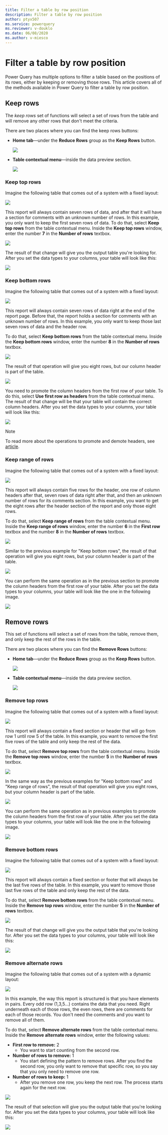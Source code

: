 ```yaml
---
title: Filter a table by row position
description: Filter a table by row position
author: ptyx507
ms.service: powerquery
ms.reviewer: v-douklo
ms.date: 06/08/2020
ms.author: v-miesco
---
```


# Filter a table by row position

Power Query has multiple options to filter a table based on the positions of its rows, either by keeping or removing those rows. This article covers all of the methods available in Power Query to filter a table by row position.

## Keep rows

The *keep rows* set of functions will select a set of rows from the table and will remove any other rows that don't meet the criteria.

There are two places where you can find the keep rows buttons:

- **Home tab**&mdash;under the **Reduce Rows** group as the **Keep Rows** button.

   ![](images/me-filter-row-position-keep-rows-home-tab.png)

- **Table contextual menu**&mdash;inside the data preview section. 

   ![](images/me-filter-row-position-keep-rows-contextual-menu.png)

### Keep top rows

Imagine the following table that comes out of a system with a fixed layout:

![](images/me-filter-row-position-keep-top-rows-start.png)

This report will always contain seven rows of data, and after that it will have a section for comments with an unknown number of rows. In this example, you only want to keep the first seven rows of data. To do that, select **Keep top rows** from the table contextual menu. Inside the **Keep top rows** window, enter the number **7** in the **Number of rows** textbox.

![](images/me-filter-row-position-keep-top-rows-window.png)

The result of that change will give you the output table you're looking for. After you set the data types to your columns, your table will look like this:

![](images/me-filter-row-position-keep-rows-final.png)

### Keep bottom rows

Imagine the following table that comes out of a system with a fixed layout:

![](images/me-filter-row-position-keep-bottom-rows-start.png)

This report will always contain seven rows of data right at the end of the report page. Before that, the report holds a section for comments with an unknown number of rows. In this example, you only want to keep those last seven rows of data and the header row. 

To do that, select **Keep bottom rows** from the table contextual menu. Inside the **Keep bottom rows** window, enter the number **8** in the **Number of rows** textbox.

![](images/me-filter-row-position-keep-bottom-rows-window.png)

The result of that operation will give you eight rows, but our column header is part of the table. 

![](images/me-filter-row-position-keep-bottom-rows-non-promoted-headers.png)

You need to promote the column headers from the first row of your table. To do this, select **Use first row as headers** from the table contextual menu. The result of that change will be that your table will contain the correct column headers. After you set the data types to your columns, your table will look like this:

![](images/me-filter-row-position-keep-rows-final.png)

> [!Note]
> To read more about the operations to promote and demote headers, see [article](url).

### Keep range of rows

Imagine the following table that comes out of a system with a fixed layout:

![](images/me-filter-row-position-keep-range-rows-start.png)

This report will always contain five rows for the header, one row of column headers after that, seven rows of data right after that, and then an unknown number of rows for its comments section. In this example, you want to get the eight rows after the header section of the report and only those eight rows. 

To do that, select **Keep range of rows** from the table contextual menu. Inside the **Keep range of rows** window, enter the number **6** in the **First row** textbox and the number **8** in the **Number of rows** textbox.

![](images/me-filter-row-position-keep-range-rows-window.png)

Similar to the previous example for "Keep bottom rows", the result of that operation will give you eight rows, but your column header is part of the table.

![](images/me-filter-row-position-keep-bottom-rows-non-promoted-headers.png)

You can perform the same operation as in the previous section to promote the column headers from the first row of your table. After you set the data types to your columns, your table will look like the one in the following image.

![](images/me-filter-row-position-keep-rows-final.png)

## Remove rows

This set of functions will select a set of rows from the table, remove them, and only keep the rest of the rows in the table. 

There are two places where you can find the **Remove Rows** buttons:

- **Home tab**&mdash;under the **Reduce Rows** group as the **Keep Rows** button.

   ![](images/me-filter-row-position-remove-rows-home-tab.png)

- **Table contextual menu**&mdash;inside the data preview section. 

   ![](images/me-filter-row-position-remove-rows-contextual-menu.png)

### Remove top rows

Imagine the following table that comes out of a system with a fixed layout:

![](images/me-filter-row-position-remove-top-rows-start.png)

This report will always contain a fixed section or header that will go from row 1 until row 5 of the table. In this example, you want to remove the first five rows of the table and only keep the rest of the data.

To do that, select **Remove top rows** from the table contextual menu. Inside the **Remove top rows** window, enter the number **5** in the **Number of rows** textbox.

![](images/me-filter-row-position-remove-top-rows-window.png)

In the same way as the previous examples for "Keep bottom rows" and "Keep range of rows", the result of that operation will give you eight rows, but your column header is part of the table.

![](images/me-filter-row-position-keep-bottom-rows-non-promoted-headers.png)

You can perform the same operation as in previous examples to promote the column headers from the first row of your table. After you set the data types to your columns, your table will look like the one in the following image.

![](images/me-filter-row-position-keep-rows-final.png)

### Remove bottom rows

Imagine the following table that comes out of a system with a fixed layout:

![](images/me-filter-row-position-remove-bottom-rows-start.png)

This report will always contain a fixed section or footer that will always be the last five rows of the table. In this example, you want to remove those last five rows of the table and only keep the rest of the data.

To do that, select **Remove bottom rows** from the table contextual menu. Inside the **Remove top rows** window, enter the number **5** in the **Number of rows** textbox.

![](images/me-filter-row-position-remove-bottom-rows-window.png)

The result of that change will give you the output table that you're looking for. After you set the data types to your columns, your table will look like this:

![](images/me-filter-row-position-keep-rows-final.png)

### Remove alternate rows

Imagine the following table that comes out of a system with a dynamic layout:

![](images/me-filter-row-position-remove-alternate-rows-start.png)

In this example, the way this report is structured is that you have elements in pairs. Every odd row (1,3,5...) contains the data that you need. Right underneath each of those rows, the even rows, there are comments for each of those records. You don't need the comments and you want to remove all of them.

To do that, select **Remove alternate rows** from the table contextual menu. Inside the **Remove alternate rows** window, enter the following values:

* **First row to remove:** 2
  * You want to start counting from the second row.
* **Number of rows to remove:** 1
  * You start defining the pattern to remove rows. After you find the second row, you only want to remove that specific row, so you say that you only need to remove one row.
* **Number of rows to keep:** 1
  * After you remove one row, you keep the next row. The process starts again for the next row.

![](images/me-filter-row-position-remove-alternate-rows-window.png)

The result of that selection will give you the output table that you're looking for. After you set the data types to your columns, your table will look like this:

![](images/me-filter-row-position-keep-rows-final.png)
